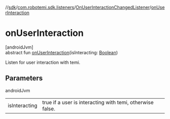 //[sdk](../../../index.md)/[com.robotemi.sdk.listeners](../index.md)/[OnUserInteractionChangedListener](index.md)/[onUserInteraction](on-user-interaction.md)

# onUserInteraction

[androidJvm]\
abstract fun [onUserInteraction](on-user-interaction.md)(isInteracting: [Boolean](https://kotlinlang.org/api/latest/jvm/stdlib/kotlin/-boolean/index.html))

Listen for user interaction with temi.

## Parameters

androidJvm

| | |
|---|---|
| isInteracting | true if a user is interacting with temi, otherwise false. |
